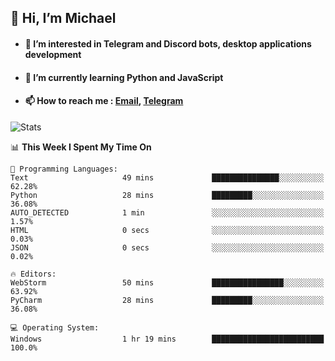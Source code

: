 ## 👋 Hi, I’m Michael
- #### 👀 I’m interested in Telegram and Discord bots, desktop applications development
- #### 🌱 I’m currently learning Python and JavaScript
- #### 📫 How to reach me : [Email](mailto:misha@kurapov.ru), [Telegram](https://t.me/mickr7)

![Stats](https://github-readme-stats.vercel.app/api?username=krpff&show_icons=true&theme=github_dark&hide_border=true&hide=issues&count_private=true&layout=compact)


<!--START_SECTION:waka-->
📊 **This Week I Spent My Time On** 

```text
💬 Programming Languages: 
Text                     49 mins             ███████████████░░░░░░░░░░   62.28% 
Python                   28 mins             █████████░░░░░░░░░░░░░░░░   36.08% 
AUTO_DETECTED            1 min               ░░░░░░░░░░░░░░░░░░░░░░░░░   1.57% 
HTML                     0 secs              ░░░░░░░░░░░░░░░░░░░░░░░░░   0.03% 
JSON                     0 secs              ░░░░░░░░░░░░░░░░░░░░░░░░░   0.02%

🔥 Editors: 
WebStorm                 50 mins             ████████████████░░░░░░░░░   63.92% 
PyCharm                  28 mins             █████████░░░░░░░░░░░░░░░░   36.08%

💻 Operating System: 
Windows                  1 hr 19 mins        █████████████████████████   100.0%

```


<!--END_SECTION:waka-->
